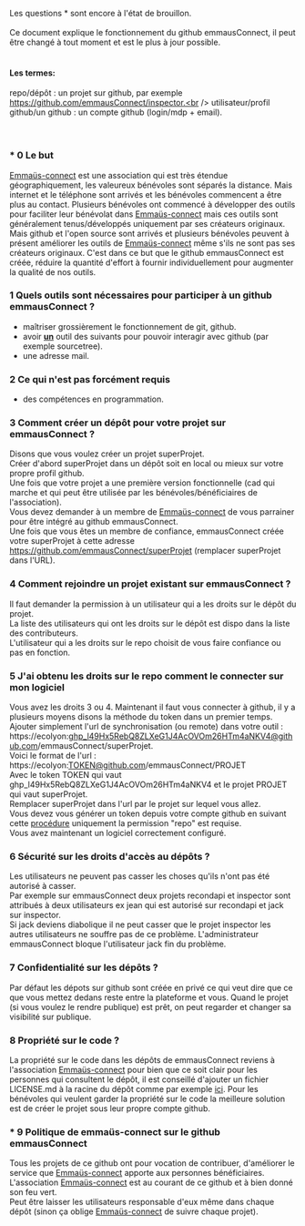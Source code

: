 Les questions * sont encore à l'état de brouillon.<br /><br />
Ce document explique le fonctionnement du github emmausConnect, il peut être changé à tout moment et est le plus à jour possible.
<br /><br />

#### Les termes:<br />
repo/dépôt : un projet sur github, par exemple https://github.com/emmausConnect/inspector.<br />
utilisateur/profil github/un github : un compte github (login/mdp + email).<br />
<br /><br />

### * 0 Le but
[Emmaüs-connect](https://emmaus-connect.org/) est une association qui est très étendue géographiquement, les valeureux bénévoles sont séparés la distance. Mais internet et le téléphone sont arrivés et les bénévoles commencent a être plus au contact. Plusieurs bénévoles ont commencé à développer des outils pour faciliter leur bénévolat dans [Emmaüs-connect](https://emmaus-connect.org/) mais ces outils sont généralement tenus/développés uniquement par ses créateurs originaux. Mais github et l'open source sont arrivés et plusieurs bénévoles peuvent à présent améliorer les outils de [Emmaüs-connect](https://emmaus-connect.org/) même s'ils ne sont pas ses créateurs originaux. C'est dans ce but que le github emmausConnect est créée, réduire la quantité d'effort à fournir individuellement pour augmenter la qualité de nos outils.<br />


### 1 Quels outils sont nécessaires pour participer à un github emmausConnect ?
* maîtriser grossièrement le fonctionnement de git, github.
* avoir [**un**](https://git-scm.com/downloads/guis) outil des suivants pour pouvoir interagir avec github (par exemple sourcetree).
* une adresse mail.

### 2 Ce qui n'est pas forcément requis
* des compétences en programmation.

### 3 Comment créer un dépôt pour votre projet sur emmausConnect ?
Disons que vous voulez créer un projet superProjet.<br />
Créer d'abord superProjet dans un dépôt soit en local ou mieux sur votre propre profil github.<br />
Une fois que votre projet a une première version fonctionnelle (cad qui marche et qui peut être utilisée par les bénévoles/bénéficiaires de l'association).<br />
Vous devez demander à un membre de [Emmaüs-connect](https://emmaus-connect.org/) de vous parrainer pour être intégré au github emmausConnect.<br />
Une fois que vous êtes un membre de confiance, emmausConnect créée votre superProjet à cette adresse https://github.com/emmausConnect/superProjet (remplacer superProjet dans l'URL).<br />

### 4 Comment rejoindre un projet existant sur emmausConnect ?
Il faut demander la permission à un utilisateur qui a les droits sur le dépôt du projet.<br />
La liste des utilisateurs qui ont les droits sur le dépôt est dispo dans la liste des contributeurs.<br />
L'utilisateur qui a les droits sur le repo choisit de vous faire confiance ou pas en fonction.<br />

### 5 J'ai obtenu les droits sur le repo comment le connecter sur mon logiciel
Vous avez les droits 3 ou 4. Maintenant il faut vous connecter à github, il y a plusieurs moyens disons la méthode du token dans un premier temps.<br />
Ajouter simplement l'url de synchronisation (ou remote) dans votre outil : https://ecolyon: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@github.com/emmausConnect/superProjet.<br />
Voici le format de l'url : https://ecolyon:TOKEN@github.com/emmausConnect/PROJET<br />
Avec le token TOKEN qui vaut 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 et le projet PROJET qui vaut superProjet.<br />
Remplacer superProjet dans l'url par le projet sur lequel vous allez.<br />
Vous devez vous générer un token depuis votre compte github en suivant cette [procédure](https://docs.github.com/en/authentication/keeping-your-account-and-data-secure/creating-a-personal-access-token) uniquement la permission "repo" est requise.<br />
Vous avez maintenant un logiciel correctement configuré.

### 6 Sécurité sur les droits d'accès au dépôts ?
Les utilisateurs ne peuvent pas casser les choses qu'ils n'ont pas été autorisé à casser. <br />
Par exemple sur emmausConnect deux projets recondapi et inspector sont attribués à deux utilisateurs ex jean qui est autorisé sur recondapi et jack sur inspector.<br />
Si jack deviens diabolique il ne peut casser que le projet inspector les autres utilisateurs ne souffre pas de ce problème. L'administrateur emmausConnect bloque l'utilisateur jack fin du problème.

### 7 Confidentialité sur les dépôts ?
Par défaut les dépots sur github sont créée en privé ce qui veut dire que ce que vous mettez dedans reste entre la plateforme et vous. Quand le projet (si vous voulez le rendre publique) est prêt, on peut regarder et changer sa visibilité sur publique.

### 8 Propriété sur le code ?
La propriété sur le code dans les dépôts de emmausConnect reviens à l'association [Emmaüs-connect](https://emmaus-connect.org/) pour bien que ce soit clair pour les personnes qui consultent le dépôt, il est conseillé d'ajouter un fichier LICENSE.md à la racine du dépôt comme par exemple [ici](/LICENSE-MIT.md). Pour les bénévoles qui veulent garder la propriété sur le code la meilleure solution est de créer le projet sous leur propre compte github.

### * 9 Politique de emmaüs-connect sur le github emmausConnect
Tous les projets de ce github ont pour vocation de contribuer, d'améliorer le service que [Emmaüs-connect](https://emmaus-connect.org/) apporte aux personnes bénéficiaires.<br />
L'association [Emmaüs-connect](https://emmaus-connect.org/) est au courant de ce github et à bien donné son feu vert.<br />
Peut être laisser les utilisateurs responsable d'eux même dans chaque dépôt (sinon ça oblige [Emmaüs-connect](https://emmaus-connect.org/) de suivre chaque projet).<br />
